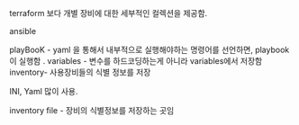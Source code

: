 
terraform 보다 개별 장비에 대한 세부적인 컬렉션을 제공함.


ansible

playBooK - yaml 을 통해서 내부적으로 실행해야하는 명령어를 선언하면, playbook이 실행함 .
variables - 변수를 하드코딩하는게 아니라 variables에서 저장함
inventory- 사용장비들의 식별 정보를 저장


INI, Yaml 많이 사용. 

inventory file - 장비의 식별정보를 저장하는 곳임